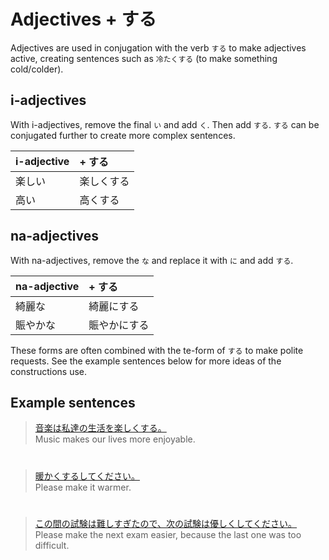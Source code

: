 # Adjectives + する

Adjectives are used in conjugation with the verb `する` to make adjectives active, creating sentences such as `冷たくする` (to make something cold/colder).

## i-adjectives
With i-adjectives, remove the final `い` and add `く`. Then add `する`. `する` can be conjugated further to create more complex sentences. 

|i-adjective|+ する| 
|:--|:--|
|楽しい|楽しくする|
|高い|高くする|　

## na-adjectives
With na-adjectives, remove the `な` and replace it with `に` and add `する`.

|na-adjective|+ する| 
|:--|:--|
|綺麗な|綺麗にする|
|賑やかな|賑やかにする|　

These forms are often combined with the te-form of `する` to make polite requests. See the example sentences below for more ideas of the constructions use.

## Example sentences
> [音楽は私達の生活を楽しくする。]()  
> Music makes our lives more enjoyable.

#


> [暖かくするしてください。]()  
> Please make it warmer.

#


> [この間の試験は難しすぎたので、次の試験は優しくしてください。]()  
> Please make the next exam easier, because the last one was too difficult.

